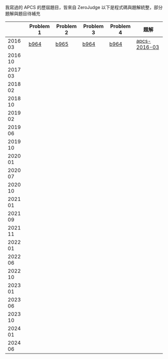 我寫過的 APCS 的歷屆題目，皆來自 ZeroJudge
以下是程式碼與題解統整，部分題解與題目待補充

|         |  Problem 1          | Problem 2              | Problem 3              | Problem 4              | 題解  |
|---------|----------------------------|-----------------------------|-----------------------------|-----------------------------|-------------------------------------------------------------|
| 2016 03 | [b964](2016%2003/b964.cpp) |  [b965](2016%2003/b965.cpp) |  [b964](2016%2003/b966.cpp) |  [b964](2016%2003/b967.cpp) | [apcs-2016-03](https://hackmd.io/@Youtong0826/apcs-2016-03) |
| 2016 10 |                            |                             |                             |                             |                                                             |
| 2017 03 |                            |                        |                        |                        |     |
| 2018 02 |                            |                        |                        |                        |     |
| 2018 10 |                            |                        |                        |                        |     |
| 2019 02 |                            |                        |                        |                        |     |
| 2019 06 |                        |                        |                        |                        |     |
| 2019 10 |                        |                        |                        |                        |     |
| 2020 01 |                        |                        |                        |                        |     |
| 2020 07 |                        |                        |                        |                        |     |
| 2020 10 |                        |                        |                        |                        |     |
| 2021 01 |                        |                        |                        |                        |     |
| 2021 09 |                        |                        |                        |                        |     |
| 2021 11 |                        |                        |                        |                        |     |
| 2022 01 |                        |                        |                        |                        |     |
| 2022 06 |                        |                        |                        |                        |     |
| 2022 10 |                        |                        |                        |                        |     |
| 2023 01 |                        |                        |                        |                        |     |
| 2023 06 |                        |                        |                        |                        |     |
| 2023 10 |                        |                        |                        |                        |     |
| 2024 01 |                        |                        |                        |                        |     |
| 2024 06 |                        |                        |                        |                        |     |
